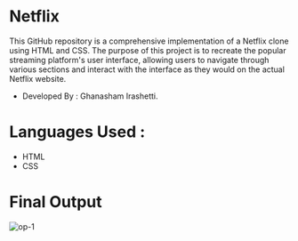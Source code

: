 # Netflix
This GitHub repository is a comprehensive implementation of a Netflix clone using HTML and CSS. The purpose of this project is to recreate the popular streaming platform's user interface, allowing users to navigate through various sections and interact with the interface as they would on the actual Netflix website. 

- Developed By : Ghanasham Irashetti.

# Languages Used :
- HTML
- CSS


# Final Output
 ![op-1](https://github.com/Ghanasham2004/Netflix/assets/105876844/2802b306-9054-46a5-8ea2-0de1396955bc)
